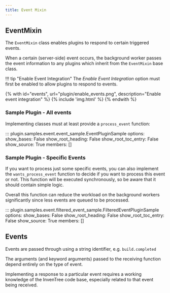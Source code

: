 ```yaml
---
title: Event Mixin
---
```


## EventMixin

The `EventMixin` class enables plugins to respond to certain triggered events.

When a certain (server-side) event occurs, the background worker passes the event information to any plugins which inherit from the `EventMixin` base class.

!!! tip "Enable Event Integration"
    The *Enable Event Integration* option must first be enabled to allow plugins to respond to events.

{% with id="events", url="plugin/enable_events.png", description="Enable event integration" %}
{% include 'img.html' %}
{% endwith %}

### Sample Plugin - All events

Implementing classes must at least provide a `process_event` function:

::: plugin.samples.event.event_sample.EventPluginSample
    options:
        show_bases: False
        show_root_heading: False
        show_root_toc_entry: False
        show_source: True
        members: []

### Sample Plugin - Specific Events

If you want to process just some specific events, you can also implement the `wants_process_event` function to decide if you want to process this event or not. This function will be executed synchronously, so be aware that it should contain simple logic.

Overall this function can reduce the workload on the background workers significantly since less events are queued to be processed.

::: plugin.samples.event.filtered_event_sample.FilteredEventPluginSample
    options:
        show_bases: False
        show_root_heading: False
        show_root_toc_entry: False
        show_source: True
        members: []


## Events

Events are passed through using a string identifier, e.g. `build.completed`

The arguments (and keyword arguments) passed to the receiving function depend entirely on the type of event.

Implementing a response to a particular event requires a working knowledge of the InvenTree code base, especially related to that event being received.

